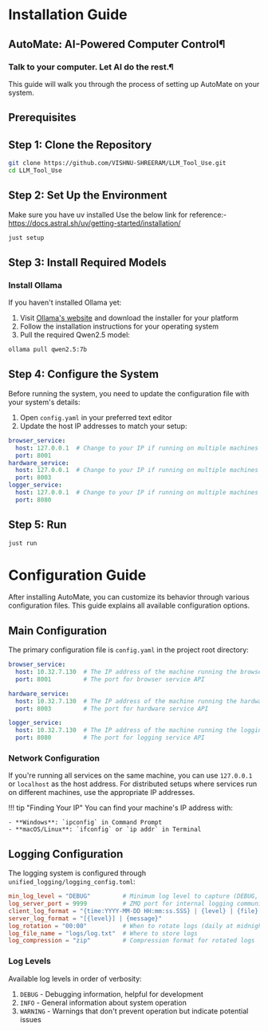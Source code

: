 # Installation Guide
## AutoMate: AI-Powered Computer Control¶
### Talk to your computer. Let AI do the rest.¶

This guide will walk you through the process of setting up AutoMate on your system.

## Prerequisites

## Step 1: Clone the Repository

```bash
git clone https://github.com/VISHNU-SHREERAM/LLM_Tool_Use.git
cd LLM_Tool_Use
```

## Step 2: Set Up the Environment

Make sure you have uv installed
Use the below link for reference:-
https://docs.astral.sh/uv/getting-started/installation/


```bash
just setup 
```

## Step 3: Install Required Models

### Install Ollama

If you haven't installed Ollama yet:

1. Visit [Ollama's website](https://ollama.ai/) and download the installer for your platform
2. Follow the installation instructions for your operating system
3. Pull the required Qwen2.5 model:

```bash
ollama pull qwen2.5:7b
```


## Step 4: Configure the System

Before running the system, you need to update the configuration file with your system's details:

1. Open `config.yaml` in your preferred text editor
2. Update the host IP addresses to match your setup:

```yaml
browser_service:
  host: 127.0.0.1  # Change to your IP if running on multiple machines
  port: 8001
hardware_service:
  host: 127.0.0.1  # Change to your IP if running on multiple machines
  port: 8003
logger_service:
  host: 127.0.0.1  # Change to your IP if running on multiple machines
  port: 8080
```

## Step 5: Run
```bash
just run 
```



# Configuration Guide

After installing AutoMate, you can customize its behavior through various configuration files. This guide explains all available configuration options.

## Main Configuration

The primary configuration file is `config.yaml` in the project root directory:

```yaml
browser_service:
  host: 10.32.7.130  # The IP address of the machine running the browser service
  port: 8001         # The port for browser service API

hardware_service:
  host: 10.32.7.130  # The IP address of the machine running the hardware service
  port: 8003         # The port for hardware service API

logger_service:
  host: 10.32.7.130  # The IP address of the machine running the logging service
  port: 8080         # The port for logging service API
```

### Network Configuration

If you're running all services on the same machine, you can use `127.0.0.1` or `localhost` as the host address. For distributed setups where services run on different machines, use the appropriate IP addresses.

!!! tip "Finding Your IP"
    You can find your machine's IP address with:
    
    - **Windows**: `ipconfig` in Command Prompt
    - **macOS/Linux**: `ifconfig` or `ip addr` in Terminal

## Logging Configuration

The logging system is configured through `unified_logging/logging_config.toml`:

```toml
min_log_level = "DEBUG"         # Minimum log level to capture (DEBUG, INFO, WARNING, ERROR, CRITICAL)
log_server_port = 9999          # ZMQ port for internal logging communication
client_log_format = "{time:YYYY-MM-DD HH:mm:ss.SSS} | {level} | {file}:{function}:{line} | {message}"
server_log_format = "[{level}] | {message}"
log_rotation = "00:00"          # When to rotate logs (daily at midnight)
log_file_name = "logs/log.txt"  # Where to store logs
log_compression = "zip"         # Compression format for rotated logs
```

### Log Levels

Available log levels in order of verbosity:

1. `DEBUG` - Debugging information, helpful for development
2. `INFO` - General information about system operation
3. `WARNING` - Warnings that don't prevent operation but indicate potential issues




